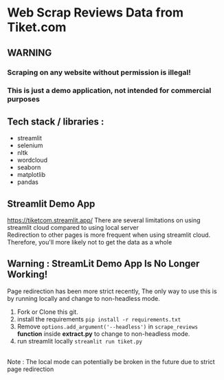# Web Scrap Reviews Data from Tiket.com

## WARNING
### Scraping on any website without permission is illegal!
### This is just a demo application, not intended for commercial purposes


## Tech stack / libraries :
- streamlit
- selenium
- nltk
- wordcloud
- seaborn
- matplotlib
- pandas


## Streamlit Demo App
https://tiketcom.streamlit.app/
There are several limitations on using streamlit cloud compared to using local server<br>
Redirection to other pages is more frequent when using streamlit cloud. Therefore, you'll more likely not to get the data as a whole

## Warning : StreamLit Demo App Is No Longer Working!
Page redirection has been more strict recently, The only way to use this is by running locally and change to non-headless mode.<br>
1. Fork or Clone this git.
2. install the requirements `pip install -r requirements.txt`
3. Remove `options.add_argument('--headless')` in `scrape_reviews` **function** inside **extract.py** to change to non-headless mode.
4. run streamlit locally `streamlit run tiket.py`
<br>
Note : The local mode can potentially be broken in the future due to strict page redirection



